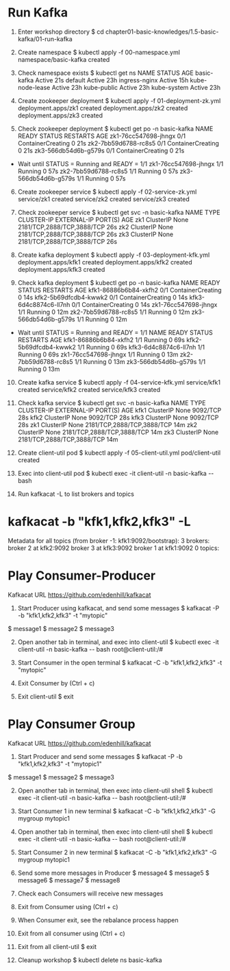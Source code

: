 Run Kafka
===

1. Enter workshop directory
$ cd chapter01-basic-knowledges/1.5-basic-kafka/01-run-kafka

2. Create namespace
$ kubectl apply -f 00-namespace.yml 
namespace/basic-kafka created

3. Check namespace exists
$ kubectl get ns
NAME              STATUS   AGE
basic-kafka       Active   21s
default           Active   23h
ingress-nginx     Active   15h
kube-node-lease   Active   23h
kube-public       Active   23h
kube-system       Active   23h

4. Create zookeeper deployment
$ kubectl apply -f 01-deployment-zk.yml 
deployment.apps/zk1 created
deployment.apps/zk2 created
deployment.apps/zk3 created

5. Check zookeeper deployment
$ kubectl get po -n basic-kafka
NAME                   READY   STATUS              RESTARTS   AGE
zk1-76cc547698-jhngx   0/1     ContainerCreating   0          21s
zk2-7bb59d6788-rc8s5   0/1     ContainerCreating   0          21s
zk3-566db54d6b-g579s   0/1     ContainerCreating   0          21s

* Wait until STATUS = Running and READY = 1/1
zk1-76cc547698-jhngx   1/1     Running   0          57s
zk2-7bb59d6788-rc8s5   1/1     Running   0          57s
zk3-566db54d6b-g579s   1/1     Running   0          57s

6. Create zookeeper service
$ kubectl apply -f 02-service-zk.yml
service/zk1 created
service/zk2 created
service/zk3 created

7. Check zookeeper service
$ kubectl get svc -n basic-kafka
NAME   TYPE        CLUSTER-IP   EXTERNAL-IP   PORT(S)                      AGE
zk1    ClusterIP   None         <none>        2181/TCP,2888/TCP,3888/TCP   26s
zk2    ClusterIP   None         <none>        2181/TCP,2888/TCP,3888/TCP   26s
zk3    ClusterIP   None         <none>        2181/TCP,2888/TCP,3888/TCP   26s

8. Create kafka deployment
$ kubectl apply -f 03-deployment-kfk.yml
deployment.apps/kfk1 created
deployment.apps/kfk2 created
deployment.apps/kfk3 created

9. Check kafka deployment
$ kubectl get po -n basic-kafka
NAME                    READY   STATUS              RESTARTS   AGE
kfk1-86886b6b84-xkfh2   0/1     ContainerCreating   0          14s
kfk2-5b69dfcdb4-kwwk2   0/1     ContainerCreating   0          14s
kfk3-6d4c8874c6-ll7nh   0/1     ContainerCreating   0          14s
zk1-76cc547698-jhngx    1/1     Running             0          12m
zk2-7bb59d6788-rc8s5    1/1     Running             0          12m
zk3-566db54d6b-g579s    1/1     Running             0          12m

* Wait until STATUS = Running and READY = 1/1
NAME                    READY   STATUS    RESTARTS   AGE
kfk1-86886b6b84-xkfh2   1/1     Running   0          69s
kfk2-5b69dfcdb4-kwwk2   1/1     Running   0          69s
kfk3-6d4c8874c6-ll7nh   1/1     Running   0          69s
zk1-76cc547698-jhngx    1/1     Running   0          13m
zk2-7bb59d6788-rc8s5    1/1     Running   0          13m
zk3-566db54d6b-g579s    1/1     Running   0          13m

10. Create kafka service
$ kubectl apply -f 04-service-kfk.yml
service/kfk1 created
service/kfk2 created
service/kfk3 created

11. Check kafka service
$ kubectl get svc -n basic-kafka
NAME   TYPE        CLUSTER-IP   EXTERNAL-IP   PORT(S)                      AGE
kfk1   ClusterIP   None         <none>        9092/TCP                     28s
kfk2   ClusterIP   None         <none>        9092/TCP                     28s
kfk3   ClusterIP   None         <none>        9092/TCP                     28s
zk1    ClusterIP   None         <none>        2181/TCP,2888/TCP,3888/TCP   14m
zk2    ClusterIP   None         <none>        2181/TCP,2888/TCP,3888/TCP   14m
zk3    ClusterIP   None         <none>        2181/TCP,2888/TCP,3888/TCP   14m

12. Create client-util pod
$ kubectl apply -f 05-client-util.yml
pod/client-util created

13. Exec into client-util pod
$ kubectl exec -it client-util -n basic-kafka -- bash

14. Run kafkacat -L to list brokers and topics
# kafkacat -b "kfk1,kfk2,kfk3" -L
Metadata for all topics (from broker -1: kfk1:9092/bootstrap):
 3 brokers:
  broker 2 at kfk2:9092
  broker 3 at kfk3:9092
  broker 1 at kfk1:9092
 0 topics:

Play Consumer-Producer
===

Kafkacat URL
https://github.com/edenhill/kafkacat

1. Start Producer using kafkacat, and send some messages
$ kafkacat -P -b "kfk1,kfk2,kfk3" -t "mytopic"

$ message1
$ message2
$ message3

2. Open another tab in terminal, and exec into client-util
$ kubectl exec -it client-util -n basic-kafka -- bash
root@client-util:/#

3. Start Consumer in the open terminal
$ kafkacat -C -b "kfk1,kfk2,kfk3" -t "mytopic"

4. Exit Consumer by (Ctrl + c)

5. Exit client-util 
$ exit

Play Consumer Group
===

Kafkacat URL
https://github.com/edenhill/kafkacat

1. Start Producer and send some messages
$ kafkacat -P -b "kfk1,kfk2,kfk3" -t "mytopic1"

$ message1
$ message2
$ message3

2. Open another tab in terminal, then exec into client-util shell
$ kubectl exec -it client-util -n basic-kafka -- bash
root@client-util:/#

3. Start Consumer 1 in new terminal
$ kafkacat -C -b "kfk1,kfk2,kfk3" -G mygroup mytopic1

4. Open another tab in terminal, then exec into client-util shell
$ kubectl exec -it client-util -n basic-kafka -- bash
root@client-util:/#

5. Start Consumer 2 in new terminal
$ kafkacat -C -b "kfk1,kfk2,kfk3" -G mygroup mytopic1

6. Send some more messages in Producer
$ message4
$ message5
$ message6
$ message7
$ message8

7. Check each Consumers will receive new messages

8. Exit from Consumer using (Ctrl + c)

9. When Consumer exit, see the rebalance process happen

10. Exit from all consumer using (Ctrl + c)

11. Exit from all client-util
$ exit

12. Cleanup workshop
$ kubectl delete ns basic-kafka






